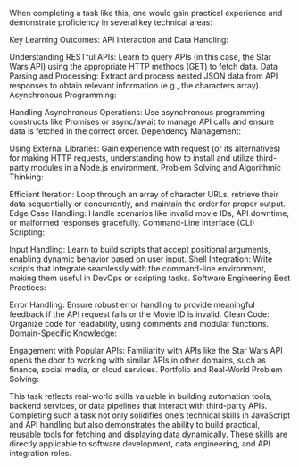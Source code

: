 When completing a task like this, one would gain practical experience and demonstrate proficiency in several key technical areas:

Key Learning Outcomes:
API Interaction and Data Handling:

Understanding RESTful APIs: Learn to query APIs (in this case, the Star Wars API) using the appropriate HTTP methods (GET) to fetch data.
Data Parsing and Processing: Extract and process nested JSON data from API responses to obtain relevant information (e.g., the characters array).
Asynchronous Programming:

Handling Asynchronous Operations: Use asynchronous programming constructs like Promises or async/await to manage API calls and ensure data is fetched in the correct order.
Dependency Management:

Using External Libraries: Gain experience with request (or its alternatives) for making HTTP requests, understanding how to install and utilize third-party modules in a Node.js environment.
Problem Solving and Algorithmic Thinking:

Efficient Iteration: Loop through an array of character URLs, retrieve their data sequentially or concurrently, and maintain the order for proper output.
Edge Case Handling: Handle scenarios like invalid movie IDs, API downtime, or malformed responses gracefully.
Command-Line Interface (CLI) Scripting:

Input Handling: Learn to build scripts that accept positional arguments, enabling dynamic behavior based on user input.
Shell Integration: Write scripts that integrate seamlessly with the command-line environment, making them useful in DevOps or scripting tasks.
Software Engineering Best Practices:

Error Handling: Ensure robust error handling to provide meaningful feedback if the API request fails or the Movie ID is invalid.
Clean Code: Organize code for readability, using comments and modular functions.
Domain-Specific Knowledge:

Engagement with Popular APIs: Familiarity with APIs like the Star Wars API opens the door to working with similar APIs in other domains, such as finance, social media, or cloud services.
Portfolio and Real-World Problem Solving:

This task reflects real-world skills valuable in building automation tools, backend services, or data pipelines that interact with third-party APIs.
Completing such a task not only solidifies one’s technical skills in JavaScript and API handling but also demonstrates the ability to build practical, reusable tools for fetching and displaying data dynamically. These skills are directly applicable to software development, data engineering, and API integration roles.
